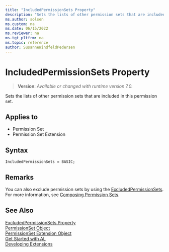```yaml
---
title: "IncludedPermissionSets Property"
description: "Sets the lists of other permission sets that are included in this permission set."
ms.author: solsen
ms.custom: na
ms.date: 06/15/2022
ms.reviewer: na
ms.tgt_pltfrm: na
ms.topic: reference
author: SusanneWindfeldPedersen
---
```

[//]: # (START>DO_NOT_EDIT)
[//]: # (IMPORTANT:Do not edit any of the content between here and the END>DO_NOT_EDIT.)
[//]: # (Any modifications should be made in the .xml files in the ModernDev repo.)
# IncludedPermissionSets Property
> **Version**: _Available or changed with runtime version 7.0._

Sets the lists of other permission sets that are included in this permission set.

## Applies to
-   Permission Set
-   Permission Set Extension

[//]: # (IMPORTANT: END>DO_NOT_EDIT)

## Syntax

```al
IncludedPermissionSets = BASIC;
```

## Remarks

You can also exclude permission sets by using the [ExcludedPermissionSets](devenv-excludedpermissionsets-property.md). For more information, see [Composing Permission Sets](../devenv-permissionset-composing.md).

## See Also

[ExcludedPermissionSets Property](devenv-excludedpermissionsets-property.md)  
[PermissionSet Object](../devenv-permissionset-object.md)  
[PermissionSet Extension Object](../devenv-permissionset-ext-object.md)  
[Get Started with AL](../devenv-get-started.md)  
[Developing Extensions](../devenv-dev-overview.md)  
